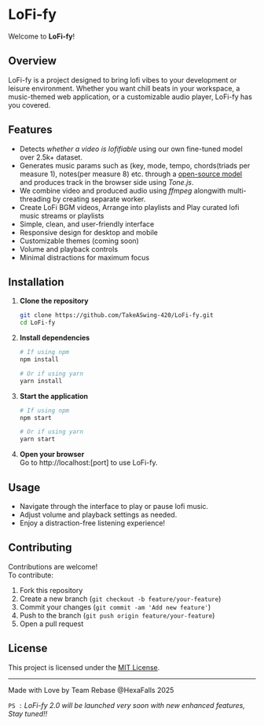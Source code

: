 # LoFi-fy

Welcome to **LoFi-fy**!

## Overview

LoFi-fy is a project designed to bring lofi vibes to your development or leisure environment. Whether you want chill beats in your workspace, a music-themed web application, or a customizable audio player, LoFi-fy has you covered.

## Features
- Detects *whether a video is lofifiable* using our own fine-tuned model over 2.5k+ dataset.
- Generates music params such as (key, mode, tempo, chords(triads per measure 1), notes(per measure 8) etc. through a
[open-source model](https://lofi.jacobzhang.de/) and produces track in the browser side using *Tone.js*.
- We combine video and produced audio using *ffmpeg* alongwith multi-threading by creating separate worker.
- Create LoFi BGM videos, Arrange into playlists and Play curated lofi music streams or playlists
- Simple, clean, and user-friendly interface
- Responsive design for desktop and mobile
- Customizable themes (coming soon)
- Volume and playback controls
- Minimal distractions for maximum focus

## Installation

1. **Clone the repository**
    ```bash
    git clone https://github.com/TakeASwing-420/LoFi-fy.git
    cd LoFi-fy
    ```

2. **Install dependencies**
    ```bash
    # If using npm
    npm install

    # Or if using yarn
    yarn install
    ```

3. **Start the application**
    ```bash
    # If using npm
    npm start

    # Or if using yarn
    yarn start
    ```

4. **Open your browser**  
   Go to http://localhost:[port] to use LoFi-fy.

## Usage

- Navigate through the interface to play or pause lofi music.
- Adjust volume and playback settings as needed.
- Enjoy a distraction-free listening experience!

## Contributing

Contributions are welcome!  
To contribute:

1. Fork this repository
2. Create a new branch (`git checkout -b feature/your-feature`)
3. Commit your changes (`git commit -am 'Add new feature'`)
4. Push to the branch (`git push origin feature/your-feature`)
5. Open a pull request

## License

This project is licensed under the [MIT License](LICENSE).

---

Made with Love by Team Rebase @HexaFalls 2025

`PS :` *LoFi-fy 2.0 will be launched very soon with new enhanced features, Stay tuned!!*
